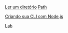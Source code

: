[Ler um
  diretório](https://nodejs.org/api/fs.html#fs_fs_readdir_path_options_callback)
[Path](https://nodejs.org/api/path.html)

[Criando sua CLI com
  Node.js](https://medium.com/henriquekuwai/criando-sua-cli-com-node-js-d6dee7d03110)

[Lab](https://www.laboratoria.la/asdf)


